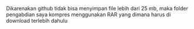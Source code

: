 Dikarenakan github tidak bisa menyimpan file lebih dari 25 mb, maka folder pengabdian saya kompres menggunakan RAR yang dimana harus di download terlebih dahulu 
